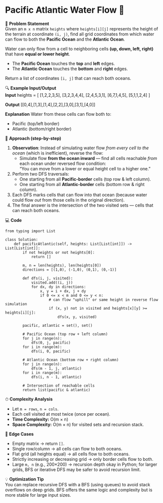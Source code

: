 # Pacific Atlantic Water Flow 🌊

📜 **Problem Statement**  
Given an `m x n` matrix `heights` where `heights[i][j]` represents the height of the terrain at coordinate `(i, j)`, find all grid coordinates from which water can flow to both the **Pacific Ocean** and the **Atlantic Ocean**.

Water can only flow from a cell to neighboring cells **(up, down, left, right)** that have **equal or lower height**.  
- The **Pacific Ocean** touches the **top** and **left** edges.  
- The **Atlantic Ocean** touches the **bottom** and **right** edges.  

Return a list of coordinates `[i, j]` that can reach both oceans.

🔍 **Example Input/Output**  
**Input**
    heights = [
      [1,2,2,3,5],
      [3,2,3,4,4],
      [2,4,5,3,1],
      [6,7,1,4,5],
      [5,1,1,2,4]
    ]

**Output**
    [[0,4],[1,3],[1,4],[2,2],[3,0],[3,1],[4,0]]

**Explanation**
Water from these cells can flow both to:
- Pacific (top/left border)
- Atlantic (bottom/right border)

🧠 **Approach (step-by-step)**  
1. **Observation**: Instead of simulating water flow *from every cell to the ocean* (which is inefficient), reverse the flow:  
   - Simulate flow **from the ocean inward** — find all cells reachable *from* each ocean under reversed flow condition:  
     “You can move from a lower or equal height cell to a higher one.”  
2. Perform two DFS traversals:
   - One starting from all **Pacific-border** cells (top row & left column).
   - One starting from all **Atlantic-border** cells (bottom row & right column).  
3. Each DFS marks cells that can flow into that ocean (because water could flow *out* from those cells in the original direction).
4. The final answer is the intersection of the two visited sets — cells that can reach both oceans.

💻 **Code**  

    from typing import List

    class Solution:
        def pacificAtlantic(self, heights: List[List[int]]) -> List[List[int]]:
            if not heights or not heights[0]:
                return []

            m, n = len(heights), len(heights[0])
            directions = [(1,0), (-1,0), (0,1), (0,-1)]

            def dfs(i, j, visited):
                visited.add((i, j))
                for dx, dy in directions:
                    x, y = i + dx, j + dy
                    if 0 <= x < m and 0 <= y < n:
                        # can flow "uphill" or same height in reverse flow simulation
                        if (x, y) not in visited and heights[x][y] >= heights[i][j]:
                            dfs(x, y, visited)

            pacific, atlantic = set(), set()

            # Pacific Ocean (top row + left column)
            for j in range(n):
                dfs(0, j, pacific)
            for i in range(m):
                dfs(i, 0, pacific)

            # Atlantic Ocean (bottom row + right column)
            for j in range(n):
                dfs(m - 1, j, atlantic)
            for i in range(m):
                dfs(i, n - 1, atlantic)

            # Intersection of reachable cells
            return list(pacific & atlantic)

⏱ **Complexity Analysis**  
- Let `m = rows`, `n = cols`.  
- Each cell visited at most twice (once per ocean).  
- **Time Complexity:** O(m × n)  
- **Space Complexity:** O(m × n) for visited sets and recursion stack.

🧪 **Edge Cases**  
- Empty matrix → return `[]`.  
- Single row/column → all cells can flow to both oceans.  
- Flat grid (all heights equal) → all cells flow to both oceans.  
- Strictly increasing or decreasing grid → only border cells flow to both.  
- Large `m, n` (e.g., 200×200) → recursion depth okay in Python; for larger grids, BFS or iterative DFS may be safer to avoid recursion limit.

💡 **Optimization Tip**  
You can replace recursive DFS with a BFS (using queues) to avoid stack overflows on deep grids. BFS offers the same logic and complexity but is more stable for large input sizes.
